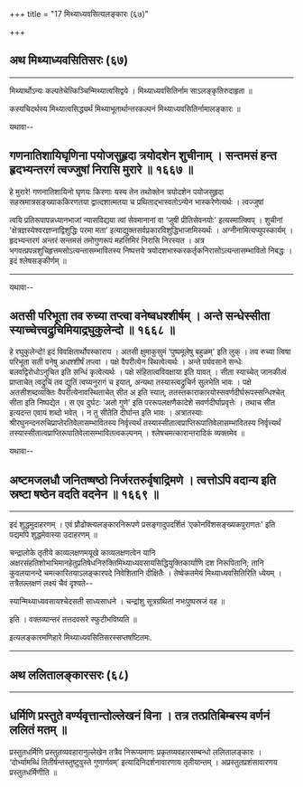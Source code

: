 +++
title = "17 मिथ्याध्यवसित्यलङ्कारः (६७)"

+++


## अथ मिथ्याध्यवसितिसरः (६७)

------------------------------------------------------------------------



मिथ्यार्थोऽन्यः कल्पतेचेत्किञ्चिन्मिथ्यात्वसिद्वये ।
मिथ्याध्यवसितिर्नाम साऽलङ्कृतिरुदाहृता ॥

कस्यचिदर्थस्य मिथ्यात्वसिद्ध्यर्थं मिथ्याभूतार्थान्तरकल्पनं
मिथ्याध्यवसितिर्नामालङ्कारः ॥

यथावा--



## गणनातिशायिघृणिना पयोजसुहृदा त्रयोदशेन शुचीनाम् । सन्तमसं हन्त हृदभ्यन्तरगं त्वज्जुषां निरासि मुरारे ॥ १६६७ ॥

हे मुरारे! गणनातिशायिनो घृणयः किरणाः यस्य तेन तथोक्तेन त्रयोदशेन
पयोजसुहृदा सहस्रमात्रसङ्ख्याककिरणतया द्वात्दशात्मतया च
प्रथिताद्भास्वतोऽन्येन भास्करेणेत्यर्थः । त्वज्जुषां

त्वयि प्रतिरूपापन्नध्यानभाजां न्यासविद्यया त्वां सेवमानानां वा ‘जुषी
प्रीतिसेवनयोः' इत्यस्मात्क्विप् । शुचीनां
'क्षेत्रज्ञस्येश्वरज्ञप्नाद्विशुद्धिः परमा मता’
इत्याद्युक्तसर्वप्रकारविशुद्धिभाजामिस्यर्थः । अग्नीनामित्यप्युपस्कार्यम्
। हृदभ्यन्तरगं अन्तरं सन्तमसं तमोगुणरूपं महत्तिमिरं निरासि निरस्यत । अत्र
भगवत्प्रपन्नशुचिहृत्तमसोऽत्यन्तासम्भावितस्य निष्पत्तये
त्रयोदशभास्करकर्तृकनिरासोऽत्यन्तासम्भावितो निबद्धः । इदं श्लेषसङ्कीर्णम् ॥

------------------------------------------------------------------------

यथावा--



## अतसी परिभूता तव रुच्या तप्त्वा वनेष्वधश्शीर्षम् । अन्ते सन्धेस्सीता स्याच्चेत्त्वद्रुचिमियाद्रघुकुलेन्दो ॥ १६६८ ॥

हे रघुकुलेन्दो! इदं विवक्षितार्थोपस्काराय । अतसी क्षुमाकुसुमं
‘पुष्पमूलेषु बहुळम्' इति लुक् । तव रुच्या त्विषा परिभूता सती वनेषु
अधश्शीर्षं तप्त्वा । पक्षे वैपरीत्येन स्थित्वेत्यर्थः । अन्ते पर्यवसाने
सन्धेः बलवद्विरोधोऽनुचित इति सन्धिं कृत्वेत्यर्थः । पक्षे
संहितात्वविवक्षाया इति यावत् । सीता स्याच्चेत् जानकीत्वं प्राप्ताचेत्
त्वद्रुचिं तव द्युतिं त्वय्यनुरागं च इयात्, अन्यथा तस्यास्त्वद्रुचिर्न
सुलभेति भावः । पक्षे अतसीशब्दव्यक्तिः वैपरीत्येनावस्थिताचेत् सीत अ इति
स्यात्, ततस्तकाराकारयोस्सवर्णदीर्घरूपस्सन्धिश्चेत् सीता इति निष्पद्येत ।
स एव दुर्घटः ‘अतो गुणे' इति पररूपलक्षणैकादेशे सवर्णदीर्घाप्रवृत्तेः ।
तथाच सीत इत्यदन्त एवायं शब्दो भवेत् । न तु सीतेति दीर्घान्त इति भावः ।
अत्रातस्याः श्रीरघुनन्दनरुचिप्राप्तेरतिवेलासम्भावितस्य निर्वृत्त्यर्थं
तस्यास्सीतात्वप्राप्तिरूपातिवेलासम्भावितस्य निर्वृत्त्यर्थं
तस्यास्सीतात्वप्राप्तिरूपातिवेलासम्भावितत्वकल्पनम् ।
श्लेषचमत्कारान्तरादिकं व्यक्तमेव ॥

यथावा--



## अष्टमजलधौ जनितष्षष्ठो निर्जरतरुर्वृषाद्रिमणे । त्वत्तोऽपि वदान्य इति स्रष्टा षष्ठेन वदति वदनेन ॥ १६६९ ॥

------------------------------------------------------------------------

इदं शुद्धमुदाहरणम् । एवं प्रौढोक्त्यलङ्कारनिरूपणे प्रसङ्गादुपदर्शितं
‘एकोनविंशसङ्ख्यकपुराणतः' इति पद्यमपि शुद्धमेवास्या उदाहरणम् ॥

चन्द्रालोके तृतीये काव्यलक्षणमयूखे काव्यलक्षणत्वेन यानि
अक्षरसंहतिशोभाभिमानहेतुप्रतिषेधनिरुक्तिमिथ्याध्यवसायसिद्धियुक्तिकार्याणि
दश निरूपितानि; तानि कुवलयानन्दे चमत्कारितयाऽलङ्कारपदे निवेशितानि
दीक्षितैः । तेष्वेकतमेयं मिथ्याध्यवसितिरिति ध्येयम् । तत्रैतल्लक्षणं
लक्ष्यं चैवं दृश्यते--

स्यान्मिथ्याध्यवसायश्चेदसती साध्यसाधने ।
चन्द्रांशु सूत्रग्रथितां नभःपुष्पस्रजं वह ॥

इति । वक्तव्यान्तरं तत्तदवसरे स्फुटीभविष्यति ॥

इत्यलङ्कारमणिहारे मिथ्याध्यवसितिसरस्सप्तषष्टितमः.

------------------------------------------------------------------------



## अथ ललितालङ्कारसरः (६८)

------------------------------------------------------------------------





## धर्मिणि प्रस्तुते वर्ण्यवृत्तान्तोल्लेखनं विना । तत्र तत्प्रतिबिम्बस्य वर्णनं ललितं मतम् ॥

प्रस्तुतधर्मिणि प्रस्तुतव्यवहारानुल्लेखेन तत्रैव निरूप्यमाणः
प्रकृतव्यवहारसम्बन्धो ललितालङ्कारः । ‘दोर्भ्यामब्धिं
तितीर्षन्तस्तुष्टुवुस्ते गुणार्णवम्’ इत्यादिनिदर्शनावारणाय तृतीयान्तम् ।
अप्रस्तुतप्रशंसावारणय प्रस्तुतधर्मिणीति ॥
